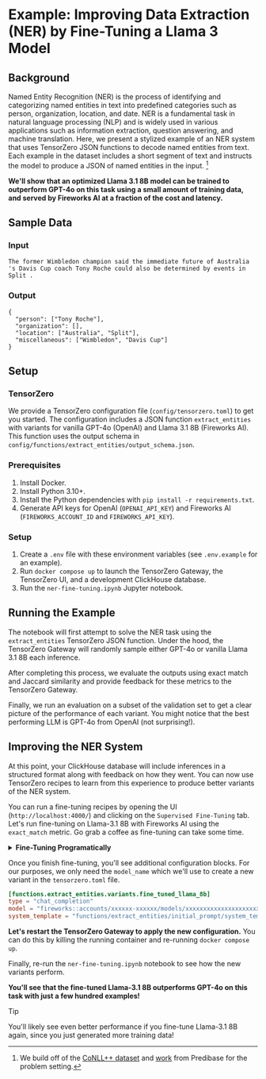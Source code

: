 # Example: Improving Data Extraction (NER) by Fine-Tuning a Llama 3 Model

## Background

Named Entity Recognition (NER) is the process of identifying and categorizing named entities in text into predefined categories such as person, organization, location, and date. NER is a fundamental task in natural language processing (NLP) and is widely used in various applications such as information extraction, question answering, and machine translation.
Here, we present a stylized example of an NER system that uses TensorZero JSON functions to decode named entities from text.
Each example in the dataset includes a short segment of text and instructs the model to produce a JSON of named entities in the input.
[^1]

**We'll show that an optimized Llama 3.1 8B model can be trained to outperform GPT-4o on this task using a small amount of training data, and served by Fireworks AI at a fraction of the cost and latency.**

## Sample Data

### Input

```
The former Wimbledon champion said the immediate future of Australia 's Davis Cup coach Tony Roche could also be determined by events in Split .
```

### Output

```
{
  "person": ["Tony Roche"],
  "organization": [],
  "location": ["Australia", "Split"],
  "miscellaneous": ["Wimbledon", "Davis Cup"]
}
```

</details>

## Setup

### TensorZero

We provide a TensorZero configuration file (`config/tensorzero.toml`) to get you started.
The configuration includes a JSON function `extract_entities` with variants for vanilla GPT-4o (OpenAI) and Llama 3.1 8B (Fireworks AI).
This function uses the output schema in `config/functions/extract_entities/output_schema.json`.

### Prerequisites

1. Install Docker.
2. Install Python 3.10+.
3. Install the Python dependencies with `pip install -r requirements.txt`.
4. Generate API keys for OpenAI (`OPENAI_API_KEY`) and Fireworks AI (`FIREWORKS_ACCOUNT_ID` and `FIREWORKS_API_KEY`).

### Setup

1. Create a `.env` file with these environment variables (see `.env.example` for an example).
2. Run `docker compose up` to launch the TensorZero Gateway, the TensorZero UI, and a development ClickHouse database.
3. Run the `ner-fine-tuning.ipynb` Jupyter notebook.

## Running the Example

The notebook will first attempt to solve the NER task using the `extract_entities` TensorZero JSON function.
Under the hood, the TensorZero Gateway will randomly sample either GPT-4o or vanilla Llama 3.1 8B each inference.

After completing this process, we evaluate the outputs using exact match and Jaccard similarity and provide feedback for these metrics to the TensorZero Gateway.

Finally, we run an evaluation on a subset of the validation set to get a clear picture of the performance of each variant.
You might notice that the best performing LLM is GPT-4o from OpenAI (not surprising!).

## Improving the NER System

At this point, your ClickHouse database will include inferences in a structured format along with feedback on how they went.
You can now use TensorZero recipes to learn from this experience to produce better variants of the NER system.

You can run a fine-tuning recipes by opening the UI (`http://localhost:4000/`) and clicking on the `Supervised Fine-Tuning` tab.
Let's run fine-tuning on Llama-3.1 8B with Fireworks AI using the `exact_match` metric.
Go grab a coffee as fine-tuning can take some time.

<details>
<summary>
<b>Fine-Tuning Programatically</b>
</summary>

Alternatively, you can run a fine-tuning recipe programatically using the Jupyter notebook in `recipes/supervised_fine_tuning/metrics/fireworks/`.

</details>

Once you finish fine-tuning, you'll see additional configuration blocks.
For our purposes, we only need the `model_name` which we'll use to create a new variant in the `tensorzero.toml` file.

```toml
[functions.extract_entities.variants.fine_tuned_llama_8b]
type = "chat_completion"
model = "fireworks::accounts/xxxxxx-xxxxxx/models/xxxxxxxxxxxxxxxxxxxxxxxxxxxxxxxx"  # TODO: Replace with your model name
system_template = "functions/extract_entities/initial_prompt/system_template.minijinja"
```

**Let's restart the TensorZero Gateway to apply the new configuration.**
You can do this by killing the running container and re-running `docker compose up`.

Finally, re-run the `ner-fine-tuning.ipynb` notebook to see how the new variants perform.

**You'll see that the fine-tuned Llama-3.1 8B outperforms GPT-4o on this task with just a few hundred examples!**

> [!TIP]
>
> You'll likely see even better performance if you fine-tune Llama-3.1 8B again, since you just generated more training data!

[^1]: We build off of the [CoNLL++ dataset](https://arxiv.org/abs/1909.01441v1) and [work](https://predibase.com/blog/lorax-outlines-better-json-extraction-with-structured-generation-and-lora) from Predibase for the problem setting.
